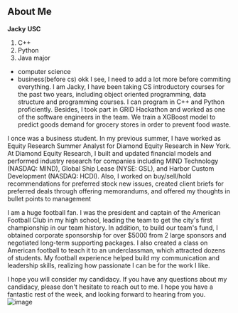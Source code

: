## About Me
**Jacky**
**USC**
1. C++
2. Python
3. Java
major
- computer science
- business(before cs)
okk I see, I need to add a lot more before commiting everything. 
I am Jacky, I have been taking CS introductory courses for the past two years, including object oriented programming, data structure and programming courses. I can program in C++ and Python proficiently. Besides, I took part in GRID Hackathon and worked as one of the software engineers in the team. We train a XGBoost model to predict goods demand for grocery stores in order to prevent food waste. 

I once was a business student. In my previous summer, I have worked as Equity Research Summer Analyst for Diamond Equity Research in New York. At Diamond Equity Research, I built and updated financial models and performed industry research for companies including MIND Technology (NASDAQ: MIND), Global Ship Lease (NYSE: GSL), and Harbor Custom Development (NASDAQ: HCDI). Also, I worked on buy/sell/hold recommendations for preferred stock new issues, created client briefs for preferred deals through offering memorandums, and offered my thoughts in bullet points to management

I am a huge football fan. I was the president and captain of the American Football Club in my high school, leading the team to get the city's first championship in our team history. In addition, to build our team's fund, I obtained corporate sponsorship for over $5000 from 2 large sponsors and negotiated long-term supporting packages. I also created a class on American football to teach it to an underclassman, which attracted dozens of students. My football experience helped build my communication and leadership skills, realizing how passionate I can be for the work I like. 

I hope you will consider my candidacy. If you have any questions about my candidacy, please don't hesitate to reach out to me. I hope you have a fantastic rest of the week, and looking forward to hearing from you.
![image](https://user-images.githubusercontent.com/78947954/165237334-2d9e26ab-2742-4c5c-8520-4f7a2cd666ec.png)
